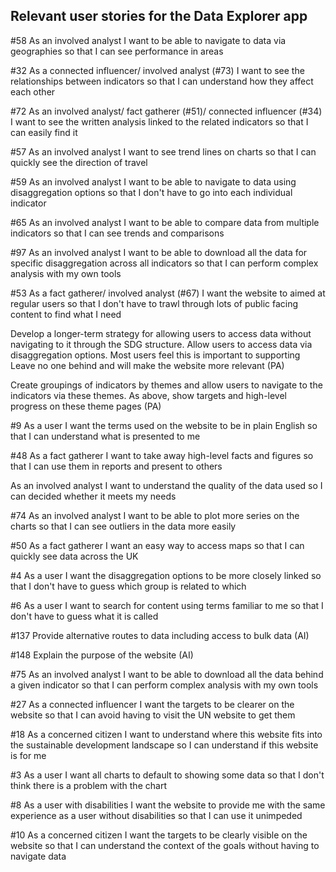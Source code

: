 ## Relevant user stories for the Data Explorer app ##

#58 As an involved analyst I want to be able to navigate to data via geographies so that I can see performance in areas  
  
#32 As a connected influencer/ involved analyst (#73) I want to see the relationships between indicators so that I can understand how they affect each other  
  
#72 As an involved analyst/ fact gatherer (#51)/ connected influencer (#34) I want to see the written analysis linked to the related indicators so that I can easily find it  
  
#57 As an involved analyst I want to see trend lines on charts so that I can quickly see the direction of travel  
  
#59 As an involved analyst I want to be able to navigate to data using disaggregation options so that I don't have to go into each individual indicator  
  
#65 As an involved analyst I want to be able to compare data from multiple indicators so that I can see trends and comparisons  
  
#97 As an involved analyst I want to be able to download all the data for specific disaggregation across all indicators so that I can perform complex analysis with my own tools  
  
#53 As a fact gatherer/ involved analyst (#67) I want the website to aimed at regular users so that I don't have to trawl through lots of public facing content to find what I need
  
Develop a longer-term strategy for allowing users to access data without navigating to it through the SDG structure. Allow users to access data via disaggregation options. Most users feel this is important to supporting Leave no one behind and will make the website more relevant (PA)  
  
Create groupings of indicators by themes and allow users to navigate to the indicators via these themes. As above, show targets and high-level progress on these theme pages (PA)  
  
#9 As a user I want the terms used on the website to be in plain English so that I can understand what is presented to me  
  
#48 As a fact gatherer I want to take away high-level facts and figures so that I can use them in reports and present to others  
  
As an involved analyst I want to understand the quality of the data used so I can decided whether it meets my needs  
  
#74 As an involved analyst I want to be able to plot more series on the charts so that I can see outliers in the data more easily  
  
#50 As a fact gatherer I want an easy way to access maps so that I can quickly see data across the UK  
  
#4 As a user I want the disaggregation options to be more closely linked so that I don't have to guess which group is related to which  
  
#6 As a user I want to search for content using terms familiar to me so that I don't have to guess what it is called  
  
#137 Provide alternative routes to data including access to bulk data (AI)  
  
#148 Explain the purpose of the website (AI)  
  
#75 As an involved analyst I want to be able to download all the data behind a given indicator so that I can perform complex analysis with my own tools  
  
#27 As a connected influencer I want the targets to be clearer on the website so that I can avoid having to visit the UN website to get them  
  
#18 As a concerned citizen I want to understand where this website fits into the sustainable development landscape so I can understand if this website is for me  
  
#3 As a user I want all charts to default to showing some data so that I don't think there is a problem with the chart  
  
#8 As a user with disabilities I want the website to provide me with the same experience as a user without disabilities so that I can use it unimpeded  
  
#10 As a concerned citizen I want the targets to be clearly visible on the website so that I can understand the context of the goals without having to navigate data  
  
